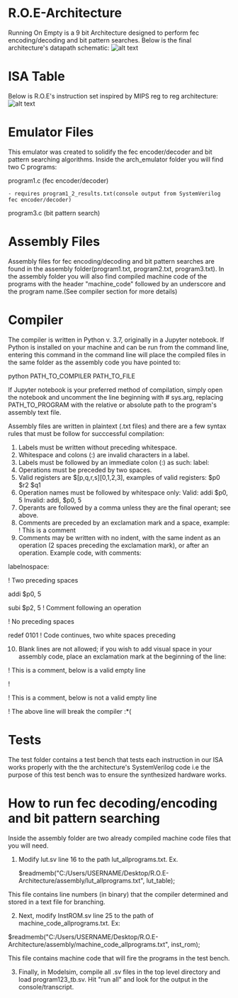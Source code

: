 # R.O.E-Architecture
Running On Empty is a 9 bit Architecture designed to perform fec encoding/decoding and bit pattern searches. Below is the final architecture's datapath schematic:
![alt text](https://raw.githubusercontent.com/tonikhd/R.O.E-Architecture/master/roearchv9.png)

# ISA Table
Below is R.O.E's instruction set inspired by MIPS reg to reg architecture:
![alt text](https://raw.githubusercontent.com/tonikhd/R.O.E-Architecture/master/isatable.PNG)

# Emulator Files
This emulator was created to solidify the fec encoder/decoder and bit pattern searching algorithms. Inside the arch_emulator folder you will find two C programs:
  
  program1.c (fec encoder/decoder)
  
    - requires program1_2_results.txt(console output from SystemVerilog fec encoder/decoder)  
  
  program3.c (bit pattern search)
    
# Assembly Files
Assembly files for fec encoding/decoding and bit pattern searches are found in the assembly folder(program1.txt, program2.txt, program3.txt). In the assembly folder you will also find compiled machine code of the programs with the header "machine_code" followed by an underscore and the program name.(See compiler section for more details)

# Compiler
The compiler is written in Python v. 3.7, originally in a Jupyter notebook. If Python is installed on your machine and can be run from the command line, entering this command in the command line will place the compiled files in the same folder as the assembly code you have pointed to:

python PATH_TO_COMPILER PATH_TO_FILE

If Jupyter notebook is your preferred method of compilation, simply open the notebook and uncomment the line beginning with # sys.arg, replacing PATH_TO_PROGRAM with the relative or absolute path to the program's assembly text file.

Assembly files are written in plaintext (.txt files) and there are a few syntax rules that must be follow for succcessful compilation:

1. Labels must be written without preceding whitespace.
2. Whitespace and colons (:) are invalid characters in a label.
3. Labels must be followed by an immediate colon (:) as such:
    label:
4. Operations must be preceded by two spaces.
5. Valid registers are $\[p,q,r,s]\[0,1,2,3], examples of valid registers:
    $p0
    $r2
    $q1
6. Operation names must be followed by whitespace only:
    Valid:
          addi $p0, 5
    Invalid:
          addi, $p0, 5
7. Operants are followed by a comma unless they are the final operant; see above.
8. Comments are preceded by an exclamation mark and a space, example:
    ! This is a comment
9. Comments may be written with no indent, with the same indent as an operation (2 spaces preceding the exclamation mark),
   or after an operation. Example code, with comments:
 
labelnospace:

  ! Two preceding spaces
  
  addi $p0, 5
  
  subi $p2, 5 ! Comment following an operation
  
! No preceding spaces

  redef 0101 ! Code continues, two white spaces preceding
  

10. Blank lines are not allowed; if you wish to add visual space in your assembly code, place an exclamation mark at the 
    beginning of the line:
    
! This is a comment, below is a valid empty line

!

! This is a comment, below is not a valid empty line


! The above line will break the compiler :*(





# Tests
The test folder contains a test bench that tests each instruction in our ISA works properly with the the architecture's SystemVerilog code i.e the purpose of this test bench was to ensure the synthesized hardware works.

# How to run fec decoding/encoding and bit pattern searching

Inside the assembly folder are two already compiled machine code files that you will need.

1. Modify lut.sv line 16 to the path lut_allprograms.txt. Ex.

     $readmemb("C:/Users/USERNAME/Desktop/R.O.E-Architecture/assembly/lut_allprograms.txt", lut_table);

This file contains line numbers (in binary) that the compiler determined and stored in a text file for branching.

2. Next, modify InstROM.sv line 25 to the path of machine_code_allprograms.txt. Ex:

  $readmemb("C:/Users/USERNAME/Desktop/R.O.E-Architecture/assembly/machine_code_allprograms.txt", inst_rom);

This file contains machine code that will fire the programs in the test bench.

3. Finally, in Modelsim, compile all .sv files in the top level directory and load program123_tb.sv. Hit "run all" and look for the output in the console/transcript.





